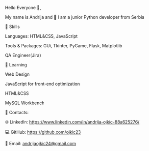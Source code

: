    Hello Everyone 👋,

My name is Andrija and 🐍 I am a junior Python developer from Serbia



🎯 Skills

Languages: HTML&CSS, JavaScript

Tools & Packages: GUi, Tkinter, PyGame, Flask, Matplotlib

QA Engineer(Jira)



📖 Learning

Web Design

JavaScript for front-end optimization

HTML&CSS

MySQL Workbench



🔗 Contacts:

🌐 LinkedIn: https://www.linkedin.com/in/andrija-ojkic-88a625276/

💻 GitHub: https://github.com/ojkic23

📧 Email: andrijaojkic24@gmail.com
